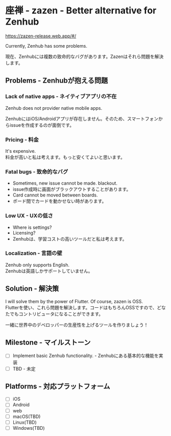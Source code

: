 # 座禅 - zazen - Better alternative for Zenhub

https://zazen-release.web.app/#/

Currently, Zenhub has some problems.

現在、Zenhubには複数の致命的なバグがあります。Zazenはそれら問題を解決します。

## Problems - Zenhubが抱える問題

### Lack of native apps - ネイティブアプリの不在

Zenhub does not provider native mobile apps.  

ZenhubにはiOS/Androidアプリが存在しません。そのため、スマートフォンからissueを作成するのが面倒です。

### Pricing - 料金

It's expensive.  
料金が高いと私は考えます。もっと安くてよいと思います。

### Fatal bugs - 致命的なバグ

- Sometimes, new issue cannot be made. blackout.  
- issue作成時に画面がブラックアウトすることがあります。
- Card cannot be moved between boards.
- ボード間でカードを動かせない時があります。

### Low UX - UXの低さ

- Where is settings?
- Licensing?
- Zenhubは、学習コストの高いツールだと私は考えます。

### Localization - 言語の壁

Zenhub only supports English.  
Zenhubは英語しかサポートしていません。

## Solution - 解決策

I will solve them by the power of Flutter. Of course, zazen is OSS.  
Flutterを使い、これら問題を解決します。コードはもちろんOSSですので、どなたでもコントリビュータになることができます。  

一緒に世界中のデベロッパーの生産性を上げるツールを作りましょう！

## Milestone - マイルストーン
- [ ] Implement basic Zenhub functionality. - Zenhubにある基本的な機能を実装
- [ ] TBD - 未定

## Platforms - 対応プラットフォーム
- [ ] iOS
- [ ] Android
- [ ] web
- [ ] macOS(TBD)
- [ ] Linux(TBD)
- [ ] Windows(TBD)
